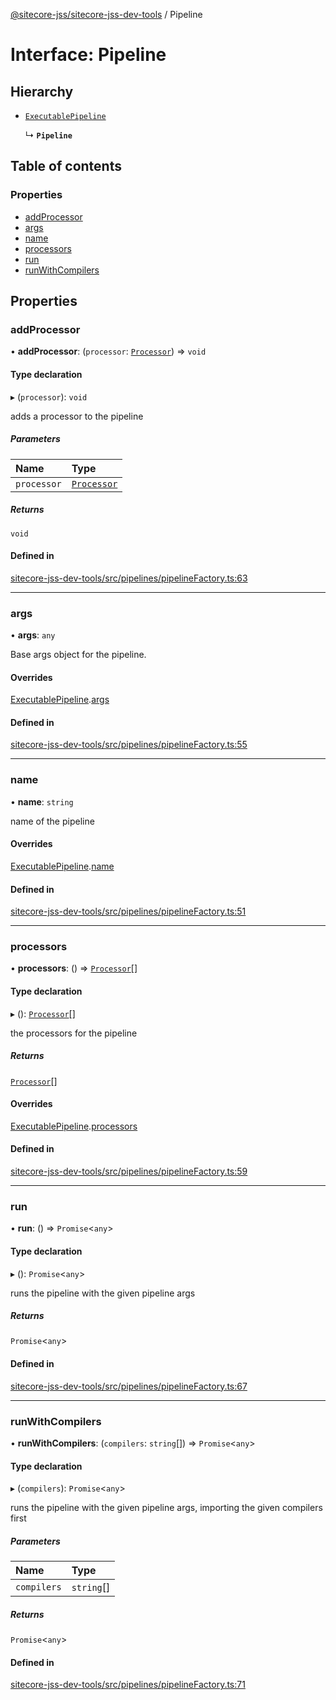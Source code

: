 [@sitecore-jss/sitecore-jss-dev-tools](../README.md) / Pipeline

# Interface: Pipeline

## Hierarchy

- [`ExecutablePipeline`](ExecutablePipeline.md)

  ↳ **`Pipeline`**

## Table of contents

### Properties

- [addProcessor](Pipeline.md#addprocessor)
- [args](Pipeline.md#args)
- [name](Pipeline.md#name)
- [processors](Pipeline.md#processors)
- [run](Pipeline.md#run)
- [runWithCompilers](Pipeline.md#runwithcompilers)

## Properties

### addProcessor

• **addProcessor**: (`processor`: [`Processor`](Processor.md)) => `void`

#### Type declaration

▸ (`processor`): `void`

adds a processor to the pipeline

##### Parameters

| Name | Type |
| :------ | :------ |
| `processor` | [`Processor`](Processor.md) |

##### Returns

`void`

#### Defined in

[sitecore-jss-dev-tools/src/pipelines/pipelineFactory.ts:63](https://github.com/Sitecore/jss/blob/53b548ace/packages/sitecore-jss-dev-tools/src/pipelines/pipelineFactory.ts#L63)

___

### args

• **args**: `any`

Base args object for the pipeline.

#### Overrides

[ExecutablePipeline](ExecutablePipeline.md).[args](ExecutablePipeline.md#args)

#### Defined in

[sitecore-jss-dev-tools/src/pipelines/pipelineFactory.ts:55](https://github.com/Sitecore/jss/blob/53b548ace/packages/sitecore-jss-dev-tools/src/pipelines/pipelineFactory.ts#L55)

___

### name

• **name**: `string`

name of the pipeline

#### Overrides

[ExecutablePipeline](ExecutablePipeline.md).[name](ExecutablePipeline.md#name)

#### Defined in

[sitecore-jss-dev-tools/src/pipelines/pipelineFactory.ts:51](https://github.com/Sitecore/jss/blob/53b548ace/packages/sitecore-jss-dev-tools/src/pipelines/pipelineFactory.ts#L51)

___

### processors

• **processors**: () => [`Processor`](Processor.md)[]

#### Type declaration

▸ (): [`Processor`](Processor.md)[]

the processors for the pipeline

##### Returns

[`Processor`](Processor.md)[]

#### Overrides

[ExecutablePipeline](ExecutablePipeline.md).[processors](ExecutablePipeline.md#processors)

#### Defined in

[sitecore-jss-dev-tools/src/pipelines/pipelineFactory.ts:59](https://github.com/Sitecore/jss/blob/53b548ace/packages/sitecore-jss-dev-tools/src/pipelines/pipelineFactory.ts#L59)

___

### run

• **run**: () => `Promise`\<`any`\>

#### Type declaration

▸ (): `Promise`\<`any`\>

runs the pipeline with the given pipeline args

##### Returns

`Promise`\<`any`\>

#### Defined in

[sitecore-jss-dev-tools/src/pipelines/pipelineFactory.ts:67](https://github.com/Sitecore/jss/blob/53b548ace/packages/sitecore-jss-dev-tools/src/pipelines/pipelineFactory.ts#L67)

___

### runWithCompilers

• **runWithCompilers**: (`compilers`: `string`[]) => `Promise`\<`any`\>

#### Type declaration

▸ (`compilers`): `Promise`\<`any`\>

runs the pipeline with the given pipeline args, importing the given compilers first

##### Parameters

| Name | Type |
| :------ | :------ |
| `compilers` | `string`[] |

##### Returns

`Promise`\<`any`\>

#### Defined in

[sitecore-jss-dev-tools/src/pipelines/pipelineFactory.ts:71](https://github.com/Sitecore/jss/blob/53b548ace/packages/sitecore-jss-dev-tools/src/pipelines/pipelineFactory.ts#L71)
